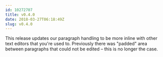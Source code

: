 ```yaml
---
id: 10272707
title: v0.4.0
date: 2018-03-27T06:18:49Z
slug: v0.4.0
---
```

    
This release updates our paragraph handling to be more inline with other text editors that you're used to. Previously there was "padded" area between paragraphs that could not be edited – this is no longer the case.
      
